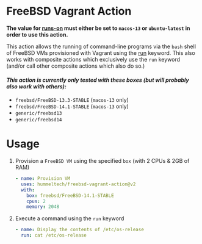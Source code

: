 # FreeBSD Vagrant Action

**The value for [runs-on](https://docs.github.com/en/actions/using-workflows/workflow-syntax-for-github-actions#jobsjob_idruns-on) must either be set to `macos-13` or `ubuntu-latest` in order to use this action.**

This action allows the running of command-line programs via the `bash` shell of FreeBSD VMs provisioned with Vagrant using the [run](https://docs.github.com/en/actions/using-workflows/workflow-syntax-for-github-actions#jobsjob_idstepsrun) keyword. This also works with composite actions which exclusively use the `run` keyword (and/or call other composite actions which also do so.)

#### *This action is currently only tested with these boxes (but will probably also work with others):*
  * `freebsd/FreeBSD-13.3-STABLE` (`macos-13` only)
  * `freebsd/FreeBSD-14.1-STABLE` (`macos-13` only)
  * `generic/freebsd13`
  * `generic/freebsd14`

# Usage
<!-- start usage -->
1. Provision a `FreeBSD VM` using the specified `box` (with 2 CPUs & 2GB of RAM)
    ```yaml
    - name: Provision VM
      uses: hummeltech/freebsd-vagrant-action@v2
      with:
        box: freebsd/FreeBSD-14.1-STABLE
        cpus: 2
        memory: 2048
    ```
2. Execute a command using the `run` keyword
    ```yaml
    - name: Display the contents of /etc/os-release
      run: cat /etc/os-release
    ```
<!-- end usage -->
